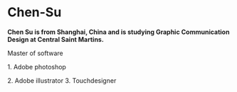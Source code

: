 # Chen-Su
**Chen Su is from Shanghai, China and is studying Graphic Communication Design at Central Saint Martins.**
<p>Master of software</p>
<p>1. Adobe photoshop</p>
2. Adobe illustrator
3. Touchdesigner
